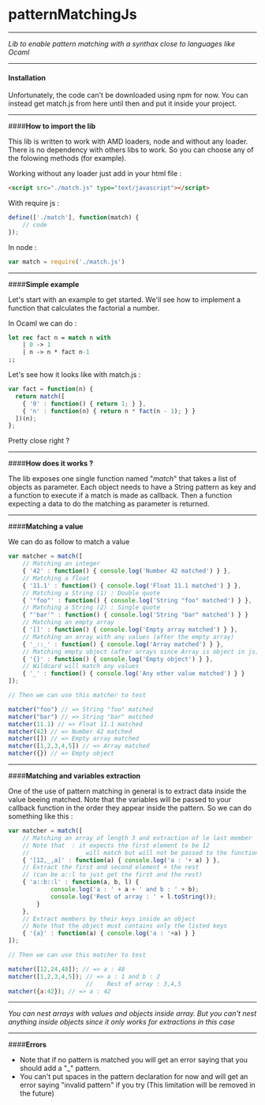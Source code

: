 # **patternMatchingJs**
---
*Lib to enable pattern matching with a synthax close to languages like Ocaml*

---
#### **Installation**
Unfortunately, the code can't be downloaded using npm for now. You can instead get match.js from here until then and put it inside your project.

---

####**How to import the lib**

 This lib is written to work with AMD loaders, node and without any loader. There is no dependency with others libs to work. So you can choose any of the folowing methods (for example).
 
Working without any loader just add in your html file :

```html
<script src="./match.js" type="text/javascript"></script>
```
 
With require js : 

```javascript
define(['./match'], function(match) {
    // code
});
```

In node : 

```javascript
var match = require('./match.js')
```

---
####**Simple example**

Let's start with an example to get started. We'll see how to implement a function that calculates the factorial a number.

In Ocaml we can do : 

```ocaml
let rec fact n = match n with
    | 0 -> 1
    | n -> n * fact n-1
;;
```

Let's see how it looks like with match.js :

```javascript
var fact = function(n) {
  return match([
    { '0' : function() { return 1; } },
    { 'n' : function(n) { return n * fact(n - 1); } }
  ])(n);
};
```
Pretty close right ?

---
####**How does it works ?**

The lib exposes one single function named "_match_" that takes a list of objects as parameter. Each object needs to have a String pattern as key and a function to execute if a match is made as callback. Then a function expecting a data to do the matching as parameter is returned.

---
####**Matching a value**

We can do as follow to match a value

```javascript
var matcher = match([
    // Matching an integer
    { '42' : function() { console.log('Number 42 matched') } },
    // Matching a float
    { '11.1' : function() { console.log('Float 11.1 matched') } },
    // Matching a String (1) : Double quote
    { '"foo"' : function() { console.log('String "foo" matched') } },
    // Matching a String (2) : Single quote
    { "'bar'" : function() { console.log('String "bar" matched') } }
    // Matching an empty array
    { '[]' : function() { console.log('Empty array matched') } },
    // Matching an array with any values (after the empty array)
    { '_::_' : function() { console.log('Array matched') } },
    // Matching empty object (after arrays since Array is object in js)
    { '{}' : function() { console.log('Empty object') } },
    // Wildcard will match any values
    { '_' : function() { console.log('Any other value matched') } }
]);

// Then we can use this matcher to test

matcher("foo") // => String "foo" matched
matcher("bar") // => String "bar" matched
matcher(11.1) // => Float 11.1 matched
matcher(42) // => Number 42 matched
matcher([]) // => Empty array matched
matcher([1,2,3,4,5]) // => Array matched
matcher({}) // => Empty object
```
---
####**Matching and variables extraction**

One of the use of pattern matching in general is to extract data inside the value beeing matched. Note that the variables will be passed to your callback function in the order they appear inside the pattern. So we can do something like this :

```javascript
var matcher = match([
    // Matching an array of length 3 and extraction of le last member
    // Note that  : it expects the first element to be 12
    //              _ will match but will not be passed to the function
    { '[12,_,a]' : function(a) { console.log('a : '+ a) } },
    // Extract the first and second element + the rest
    // (can be a::l to just get the first and the rest)
    { 'a::b::l' : function(a, b, l) {
            console.log('a : ' + a + ' and b : ' + b);
            console.log('Rest of array : ' + l.toString());
        }
    },
    // Extract members by their keys inside an object
    // Note that the object must contains only the listed keys
    { '{a}' : function(a) { console.log('a : '+a) } }
]);

// Then we can use this matcher to test

matcher([12,24,48]); // => a : 48
matcher([1,2,3,4,5]); // => a : 1 and b : 2
                      //    Rest of array : 3,4,5
matcher({a:42}); // => a : 42
```
---
*You can nest arrays with values and objects inside array. But you can't nest anything inside objects since it only works for extractions in this case*

---
####**Errors**

 - Note that if no pattern is matched you will get an error saying that you should add a "_" pattern.
 - You can't put spaces in the pattern declaration for now and will get an error saying "invalid pattern" if you try (This limitation will be removed in the future)
